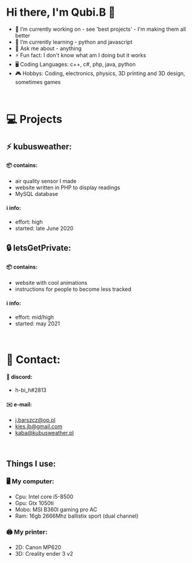# Hi there, I'm Qubi.B 👋
  - 🔭 I’m currently working on - see 'best projects' - I'm making them all better
  - 🌱 I’m currently learning - python and javascript
  - 💬 Ask me about - anything
  - ⚡ Fun fact: I don't know what am I doing but it works
  - 🖥️ Coding Languages: c++, c#, php, java, python
  - 🎮 Hobbys: Coding, electronics, physics, 3D printing and 3D design, sometimes games

  <br>
  
# 💻 Projects
  ## ⚡ kubusweather:
  #### 📦 contains: 
  - air quality sensor I made
  - website written in PHP to display readings
  - MySQL database
  #### ℹ️ info:
  - effort: high
  - started: late June 2020
##  
  ## 🔒 letsGetPrivate:
  #### 📦 contains:
  - website with cool animations
  - instructions for people to become less tracked
  #### ℹ️ info:
  - effort: mid/high
  - started: may 2021

<br>

# 📱 Contact:
#### 💬 discord:
- h-bi_h#2813
#### ✉️ e-mail:
- j.barszcz@op.pl
- kies.jb@gmail.com
- kaba@kubusweather.pl

<br>

## Things I use:
### 🖥️ My computer:
- Cpu: Intel core i5-8500
- Gpu: Gtx 1050ti
- Mobo: MSI B360I gaming pro AC
- Ram: 16gb 2666Mhz ballistix sport (dual channel)

### 🖨️ My printer:
- 2D: Canon MP620
- 3D: Creality ender 3 v2

